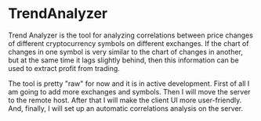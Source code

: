 # TrendAnalyzer
 
Trend Analyzer is the tool for analyzing correlations between price changes of different cryptocurrency symbols on different exchanges. If the chart of changes in one symbol is very similar to the chart of changes in another, but at the same time it lags slightly behind, then this information can be used to extract profit from trading.

The tool is pretty "raw" for now and it is in active development. First of all I am going to add more exchanges and symbols. Then I will move the server to the remote host. After that I will make the client UI more user-friendly. And, finally, I will set up an automatic correlations analysis on the server.
